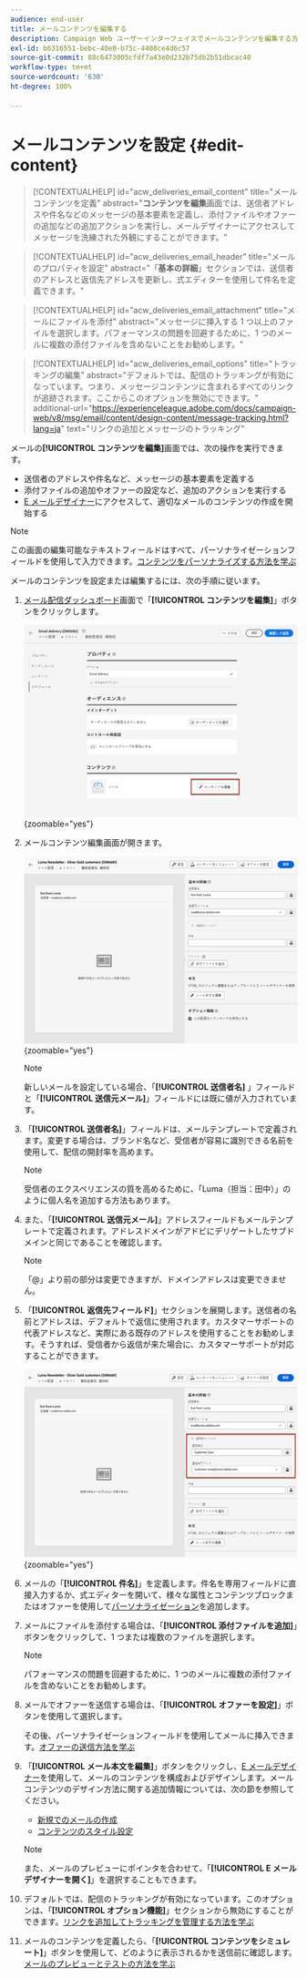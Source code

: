 ```yaml
---
audience: end-user
title: メールコンテンツを編集する
description: Campaign Web ユーザーインターフェイスでメールコンテンツを編集する方法を学ぶ
exl-id: b6316551-bebc-40e0-b75c-4408ce4d6c57
source-git-commit: 88c6473005cfdf7a43e0d232b75db2b51dbcac40
workflow-type: tm+mt
source-wordcount: '630'
ht-degree: 100%

---
```


# メールコンテンツを設定 {#edit-content}

>[!CONTEXTUALHELP]
>id="acw_deliveries_email_content"
>title="メールコンテンツを定義"
>abstract="**コンテンツを編集**&#x200B;画面では、送信者アドレスや件名などのメッセージの基本要素を定義し、添付ファイルやオファーの追加などの追加アクションを実行し、メールデザイナーにアクセスしてメッセージを洗練された外観にすることができます。"

>[!CONTEXTUALHELP]
>id="acw_deliveries_email_header"
>title="メールのプロパティを設定"
>abstract="「**基本の詳細**」セクションでは、送信者のアドレスと返信先アドレスを更新し、式エディターを使用して件名を定義できます。"

>[!CONTEXTUALHELP]
>id="acw_deliveries_email_attachment"
>title="メールにファイルを添付"
>abstract="メッセージに挿入する 1 つ以上のファイルを選択します。パフォーマンスの問題を回避するために、1 つのメールに複数の添付ファイルを含めないことをお勧めします。"

>[!CONTEXTUALHELP]
>id="acw_deliveries_email_options"
>title="トラッキングの編集"
>abstract="デフォルトでは、配信のトラッキングが有効になっています。つまり、メッセージコンテンツに含まれるすべてのリンクが追跡されます。ここからこのオプションを無効にできます。"
>additional-url="https://experienceleague.adobe.com/docs/campaign-web/v8/msg/email/content/design-content/message-tracking.html?lang=ja" text="リンクの追加とメッセージのトラッキング"

メールの&#x200B;**[!UICONTROL コンテンツを編集]**&#x200B;画面では、次の操作を実行できます。

* 送信者のアドレスや件名など、メッセージの基本要素を定義する
* 添付ファイルの追加やオファーの設定など、追加のアクションを実行する
* [E メールデザイナー](get-started-email-designer.md#start-authoring)にアクセスして、適切なメールのコンテンツの作成を開始する

>[!NOTE]
>
>この画面の編集可能なテキストフィールドはすべて、パーソナライゼーションフィールドを使用して入力できます。[コンテンツをパーソナライズする方法を学ぶ](../personalization/personalize.md)

メールのコンテンツを設定または編集するには、次の手順に従います。

1. [メール配信ダッシュボード](../email/create-email.md)画面で「**[!UICONTROL コンテンツを編集]**」ボタンをクリックします。

   ![](assets/email-edit-content-button.png){zoomable=&quot;yes&quot;}

1. メールコンテンツ編集画面が開きます。

   ![](assets/email-edit-content-dashboard.png){zoomable=&quot;yes&quot;}

   >[!NOTE]
   >
   >新しいメールを設定している場合、「**[!UICONTROL 送信者名]** 」フィールドと「**[!UICONTROL 送信元メール]**」フィールドには既に値が入力されています。

1. 「**[!UICONTROL 送信者名]**」フィールドは、メールテンプレートで定義されます。変更する場合は、ブランド名など、受信者が容易に識別できる名前を使用して、配信の開封率を高めます。

   >[!NOTE]
   >
   >受信者のエクスペリエンスの質を高めるために、「Luma（担当：田中）」のように個人名を追加する方法もあります。

1. また、「**[!UICONTROL 送信元メール]**」アドレスフィールドもメールテンプレートで定義されます。アドレスドメインがアドビにデリゲートしたサブドメインと同じであることを確認します。

   >[!NOTE]
   >
   >「@」より前の部分は変更できますが、ドメインアドレスは変更できません。

1. 「**[!UICONTROL 返信先フィールド]**」セクションを展開します。送信者の名前とアドレスは、デフォルトで返信に使用されます。カスタマーサポートの代表アドレスなど、実際にある既存のアドレスを使用することをお勧めします。そうすれば、受信者から返信が来た場合に、カスタマーサポートが対応することができます。

   ![](assets/email-edit-content-reply-to.png){zoomable=&quot;yes&quot;}

1. メールの「**[!UICONTROL 件名]**」を定義します。件名を専用フィールドに直接入力するか、式エディターを開いて、様々な属性とコンテンツブロックまたはオファーを使用して[パーソナライゼーション](../personalization/personalize.md)を追加します。

1. メールにファイルを添付する場合は、「**[!UICONTROL 添付ファイルを追加]**」ボタンをクリックして、1 つまたは複数のファイルを選択します。

   >[!NOTE]
   >
   >    パフォーマンスの問題を回避するために、1 つのメールに複数の添付ファイルを含めないことをお勧めします。

   <!--limitation on size + number of files?-->

1. メールでオファーを送信する場合は、「**[!UICONTROL オファーを設定]**」ボタンを使用して選択します。

   その後、パーソナライゼーションフィールドを使用してメールに挿入できます。[オファーの送信方法を学ぶ](../msg/offers.md)

1. 「**[!UICONTROL メール本文を編集]**」ボタンをクリックし、[E メールデザイナー](get-started-email-designer.md#start-authoring)を使用して、メールのコンテンツを構成およびデザインします。メールコンテンツのデザイン方法に関する追加情報については、次の節を参照してください。

   * [新規でのメールの作成](create-email-content.md)
   * [コンテンツのスタイル設定](get-started-email-style.md)

   >[!NOTE]
   >
   >また、メールのプレビューにポインタを合わせて、「**[!UICONTROL E メールデザイナーを開く]**」を選択することもできます。

1. デフォルトでは、配信のトラッキングが有効になっています。このオプションは、「**[!UICONTROL オプション機能]**」セクションから無効にすることができます。[リンクを追加してトラッキングを管理する方法を学ぶ](message-tracking.md)

1. メールのコンテンツを定義したら、「**[!UICONTROL コンテンツをシミュレート]**」ボタンを使用して、どのように表示されるかを送信前に確認します。[メールのプレビューとテストの方法を学ぶ](../preview-test/preview-test.md)

